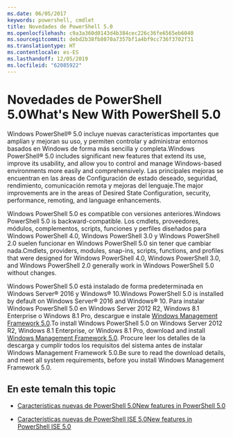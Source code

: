 ```yaml
---
ms.date: 06/05/2017
keywords: powershell, cmdlet
title: Novedades de PowerShell 5.0
ms.openlocfilehash: c9a3a360d0143d4b384cec226c36fe6565eb6040
ms.sourcegitcommit: debd2b38fb8070a7357bf1a4bf9cc736f3702f31
ms.translationtype: HT
ms.contentlocale: es-ES
ms.lasthandoff: 12/05/2019
ms.locfileid: "62085922"
---
```

# <a name="whats-new-with-powershell-50"></a><span data-ttu-id="ada24-103">Novedades de PowerShell 5.0</span><span class="sxs-lookup"><span data-stu-id="ada24-103">What's New With PowerShell 5.0</span></span>
<span data-ttu-id="ada24-104">Windows PowerShell® 5.0 incluye nuevas características importantes que amplían y mejoran su uso, y permiten controlar y administrar entornos basados en Windows de forma más sencilla y completa.</span><span class="sxs-lookup"><span data-stu-id="ada24-104">Windows PowerShell® 5.0 includes significant new features that extend its use, improve its usability, and allow you to control and manage Windows-based environments more easily and comprehensively.</span></span>  <span data-ttu-id="ada24-105">Las principales mejoras se encuentran en las áreas de Configuración de estado deseado, seguridad, rendimiento, comunicación remota y mejoras del lenguaje.</span><span class="sxs-lookup"><span data-stu-id="ada24-105">The major improvements are in the areas of Desired State Configuration, security, performance, remoting, and language enhancements.</span></span>

<span data-ttu-id="ada24-106">Windows PowerShell 5.0 es compatible con versiones anteriores.</span><span class="sxs-lookup"><span data-stu-id="ada24-106">Windows PowerShell 5.0 is backward-compatible.</span></span> <span data-ttu-id="ada24-107">Los cmdlets, proveedores, módulos, complementos, scripts, funciones y perfiles diseñados para Windows PowerShell 4.0, Windows PowerShell 3.0 y Windows PowerShell 2.0 suelen funcionar en Windows PowerShell 5.0 sin tener que cambiar nada.</span><span class="sxs-lookup"><span data-stu-id="ada24-107">Cmdlets, providers, modules, snap-ins, scripts, functions, and profiles that were designed for Windows PowerShell 4.0, Windows PowerShell 3.0, and Windows PowerShell 2.0 generally work in Windows PowerShell 5.0 without changes.</span></span>

<span data-ttu-id="ada24-108">Windows PowerShell 5.0 está instalado de forma predeterminada en Windows Server® 2016 y Windows® 10.</span><span class="sxs-lookup"><span data-stu-id="ada24-108">Windows PowerShell 5.0 is installed by default on Windows Server® 2016 and Windows® 10.</span></span> <span data-ttu-id="ada24-109">Para instalar Windows PowerShell 5.0 en Windows Server 2012 R2, Windows 8.1 Enterprise o Windows 8.1 Pro, descargue e instale [Windows Management Framework 5.0](https://go.microsoft.com/fwlink/?linkid=830436).</span><span class="sxs-lookup"><span data-stu-id="ada24-109">To install Windows PowerShell 5.0 on Windows Server 2012 R2, Windows 8.1 Enterprise, or Windows 8.1 Pro, download and install [Windows Management Framework 5.0](https://go.microsoft.com/fwlink/?linkid=830436).</span></span> <span data-ttu-id="ada24-110">Procure leer los detalles de la descarga y cumplir todos los requisitos del sistema antes de instalar Windows Management Framework 5.0.</span><span class="sxs-lookup"><span data-stu-id="ada24-110">Be sure to read the download details, and meet all system requirements, before you install Windows Management Framework 5.0.</span></span>

## <a name="in-this-topic"></a><span data-ttu-id="ada24-111">En este tema</span><span class="sxs-lookup"><span data-stu-id="ada24-111">In this topic</span></span>

- [<span data-ttu-id="ada24-112">Características nuevas de PowerShell 5.0</span><span class="sxs-lookup"><span data-stu-id="ada24-112">New features in  PowerShell 5.0</span></span>](What-s-New-in-Windows-PowerShell-50.md)

- [<span data-ttu-id="ada24-113">Características nuevas de PowerShell ISE 5.0</span><span class="sxs-lookup"><span data-stu-id="ada24-113">New features in PowerShell ISE 5.0</span></span>](What-s-New-in-the-PowerShell-50-ISE.md)

<!--
- New features in Windows PowerShell 4.0

- New features in Windows PowerShell 3.0
-->
